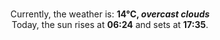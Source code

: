 <p  align="center"><br/>Currently, the weather is: <b> 14°C, <i>overcast clouds</i></b></br>Today, the sun rises at <b>06:24</b> and sets at <b>17:35</b>.</p>